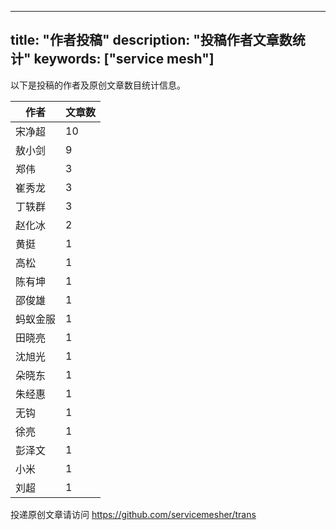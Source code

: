 
---
title: "作者投稿"
description: "投稿作者文章数统计"
keywords: ["service mesh"]
---

以下是投稿的作者及原创文章数目统计信息。

| 作者 | 文章数 |
| ---- | ---- |
|宋净超 | 10|
|敖小剑 | 9|
|郑伟 | 3|
|崔秀龙 | 3|
|丁轶群 | 3|
|赵化冰 | 2|
|黄挺 | 1|
|高松 | 1|
|陈有坤 | 1|
|邵俊雄 | 1|
|蚂蚁金服 | 1|
|田晓亮 | 1|
|沈旭光 | 1|
|朵晓东 | 1|
|朱经惠 | 1|
|无钩 | 1|
|徐亮 | 1|
|彭泽文 | 1|
|小米 | 1|
|刘超 | 1|
投递原创文章请访问 https://github.com/servicemesher/trans
